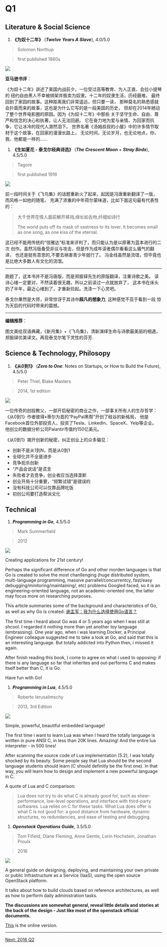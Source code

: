 # Q1
## Literature & Social Science
1. **《为奴十二年》** (***Twelve Years A Slave***), 4.0/5.0

  > Solomon Northup

  > first published 1860s

  <img src="images/12_years_a_slave.jpg">

  **亚马逊书评**：

  《为奴十二年》讲述了美国内战前夕，一位受过高等教育、为人正直、会拉小提琴的
  纽约自由黑人不幸被绑架并贩卖为奴隶。十二年的奴隶生活，历经磨难，
  最终回到了家园的故事。这种距离我们非常遥远，但只要一读，
  那种莫名的熟悉感就会扑面而来的故事，这也是为什么它写的是一段美国的历史，
  但却在2014年撼动了整个世界电影圈的原因。因为《为奴十二年》中那些
  关于坚守生命、自由、尊严和信念的决心和执著，让人无法回避。
  它在奋力地为爱与亲情、为回家而抗争，它让冰冷的现代人潸然泪下。
  世界名著《汤姆叔叔的小屋》中的许多情节取材于这个故事，在回家的漫漫长路上，
  无论时间，无论岁月，也无论地点，你、我、他都是一样的……

1. **《生如夏花 - 泰戈尔经典诗选》** (***The Crescent Moon*** + ***Stray Birds***), 4.5/5.0

  > Tagore

  > first published 1916

  <img src="images/summer_flowers.jpg">

  前一段时间关于《飞鸟集》的话题重新火了起来，起因是冯唐重新翻译了一版，
  而风格一如他的随笔，
  充满了浓重的中年荷尔蒙味道，比如下面这句最有代表性的：

  > 大千世界在情人面前解开裤裆,绵长如舌吻,纤细如诗行
  >
  > The world puts off its mask of vastness to its lover.
  It becomes small as one song, as one kiss of the eternal.

  这已经不能用传统的“信雅达”标准来评判了，而只能认为是以原著为蓝本进行的二次
  创作。虽然冯版备受非议与攻击，但是作为成年读者偶尔看看这么骚气的翻译，
  也还是挺有意思的,不要去祸害青少年就行了。
  冯金线虽然是流氓，但毕竟也是比绝大多数人有文化的流氓。

  ------------------

  跑题了，这本书并不是冯唐版，而是郑振铎先生的原版翻译，注重诗歌之美。
  读诗心绪一定要对，不然读着很无趣，所以之前读过一点就放弃了，
  这本书在床头扔了半年，最近心绪到了，才重新捡起。洗涤一下心灵吧。

  泰戈尔果然是大师，非常惊讶于其诗中**超凡的想象力**, 这种感觉不亚于看到一段
  惊为天启的代码时带来的震撼。

  -------------

  **编辑推荐**：

  图文美绘双语典藏，《新月集》+《飞鸟集》，清新演绎生命与诗歌最美丽的相遇，郑振铎优美译文。再现泰戈尔笔下灵性的芬芳.


## Science & Technology, Philosopy
1. **《从0到1》** (***Zero to One***: Notes on Startups, or How to Build the Future), 4.5/5.0

  >  Peter Thiel, Blake Masters

  > 2014, 1st edition

  <img src="images/zero_to_one.jpg">

  一位传奇的创投教父，一部开启秘密的商业之作，一部事关所有人的生存哲学：
  《从0到1》作者彼得•蒂尔为首的“PayPal黑帮”开创了硅谷的新格局，
  他是Facebook首位外部投资人，投资了Tesla、LinkedIn、SpaceX、Yelp等企业。
  他创立的数据分析公司Palantir市值约150亿美元。

  《从0到1》揭开创新的秘密，纠正创业上的众多偏见：

  * 创新不是从1到N，而是从0到1
  * 全球化并不全是进步
  * 竞争扼杀创新
  * “产品会说话”是谎言
  * 失败者才去竞争，创业者应当选择垄断
  * 创业开局十分重要，“频繁试错”是错误的
  * 没有科技公司可以仅靠品牌吃饭
  * 初创公司要打造帮派文化

## Technical
1. ***Programming in Go***, 4.5/5.0

  > Mark Summerfield

  > 2012

  <img src="images/programming_in_go.jpg">

  Creating applications for 21st century!

  Perhaps the significant difference of Go and other morden languages is that Go
  is created to solve the most chanllenging (huge distributed system,
  multi-language programming, massive parrallel/concurrentcy, fast/easy
  debugging/minitoring/maintaining/, etc) problems Googled faced, so it is an
  engineering-oriented language, not an academic-oriented one, the latter may
  focus more on researching purposes.

  This article summaries some of the background and characteristics of Go, as
  well as why Go is created:
  [谢孟军：我为什么选择使用Go语言？](http://mp.weixin.qq.com/s?__biz=MzA4NTU2MTg3MQ==&mid=405835997&idx=1&sn=50bbe18cadbebdc71f555b0463d039e6&scene=0#wechat_redirect)

  The first time i heard about Go was 4 or 5 years ago when I was still at
  shcool.  I regarded it nothing more than yet another toy language
  (embrassing).  One year ago, when i was learning Docker, a Principal Engineer
  colleague suggested me to take a look at Go, and said that this is an
  interesting language. But totally addicted into Python then, i missed it
  again.

  After finish reading this book, I come to agree on what i used to opposing: if
  there is any language so far that inherites and out-performs C and makes
  itself better than C, it is Go.

  Have fun with Go!

1. ***Programming in Lua***, 4.5/5.0

  > Roberto Ierusalimschy

  > 2013, 3rd Edition

  <img src="images/programming_in_lua.jpg">

  Simple, powerful, beautiful embedded language!

  The first time i want to learn Lua was when I heard the totally language is
  written in pure ANSI C, in less than 20K lines. Amazing! And the entire lua
  interpreter - in 500 lines!

  After scanning the source code of Lua implementation (5.2), I was totally
  shocked by its beauty. Some people say that Lua should be the second language
  students should learn (C should definitly be the first one). In that way,
  you will learn how to design and implement a new powerful language in C.

  A quote of Lua and C comparison:

  > Lua does not try to do what C is already good for, such as sheer-performance,
  low-level operations, and interface with third-party softwares. Lua relies on
  C for these tasks. What Lua does offer is what C is not good for: a good distance
  from hardware, dynamic structures, no redundancies, and ease of testing and
  debugging.

1. ***Openstack Operations Guide***, 3.5/5.0

  > Tom Fifield, Diane Fleming, Anne Gentle, Lorin Hochstein, Jonathan Proulx

  > 2016

  <img src="images/openstack_operations_guide.jpg">

  A general guide on designing, deploying, and maintaining your own private or
  public Infrastructure as a Service (IaaS), using the open source OpenStack
  platform.

  It talks about how to build clouds based on reference architectures,
  as well as how to perform daily administration tasks.

  **The discussions are somewhat general, reveal little details and stories at
  the back of the design - Just like most of the openstack official documents.**

  [This](http://docs.openstack.org/ops/) is the online version.


---------------------------------
  [Next: 2016 Q2](2016_Q2.md)
